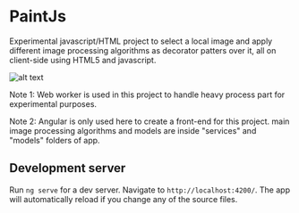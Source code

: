 # PaintJs

Experimental javascript/HTML project to select a local image and apply different image processing algorithms as decorator patters over it, all on client-side using HTML5 and javascript.

![alt text](http://uupload.ir/files/rc5f_out.gif)

Note 1: Web worker is used in this project to handle heavy process part for experimental purposes.

Note 2: Angular is only used here to create a front-end for this project. main image processing algorithms and models are inside "services" and "models" folders of app.

## Development server

Run `ng serve` for a dev server. Navigate to `http://localhost:4200/`. The app will automatically reload if you change any of the source files.